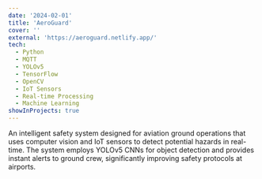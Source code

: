 ```yaml
---
date: '2024-02-01'
title: 'AeroGuard'
cover: ''
external: 'https://aeroguard.netlify.app/'
tech:
  - Python
  - MQTT
  - YOLOv5
  - TensorFlow
  - OpenCV
  - IoT Sensors
  - Real-time Processing
  - Machine Learning
showInProjects: true
---
```


An intelligent safety system designed for aviation ground operations that uses computer vision and IoT sensors to detect potential hazards in real-time. The system employs YOLOv5 CNNs for object detection and provides instant alerts to ground crew, significantly improving safety protocols at airports.
